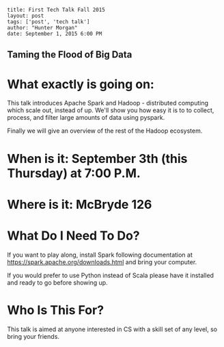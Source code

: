 ```
title: First Tech Talk Fall 2015
layout: post
tags: ['post', 'tech talk']
author: "Hunter Morgan"
date: September 1, 2015 6:00 PM
```
Taming the Flood of Big Data
----------------------------
 
What exactly is going on:
============================================================================

This talk introduces Apache Spark and Hadoop - distributed computing which scale
out, instead of up. We'll show you how easy it is to to collect, process, and
filter large amounts of data using pyspark.
 
Finally we will give an overview of the rest of the Hadoop ecosystem. 
 
When is it: September 3th (this Thursday) at 7:00 P.M.
============================================================================

Where is it: McBryde 126
============================================================================

What Do I Need To Do?
============================================================================

If you want to play along, install Spark following documentation at
https://spark.apache.org/downloads.html and bring your computer.
 
If you would prefer to use Python instead of Scala please have it installed and
ready to go before showing up.
 
Who Is This For?
============================================================================

This talk is aimed at anyone interested in CS with a skill set of any level, so
bring your friends.
